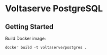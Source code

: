 # Voltaserve PostgreSQL

## Getting Started

Build Docker image:

```shell
docker build -t voltaserve/postgres .
```
